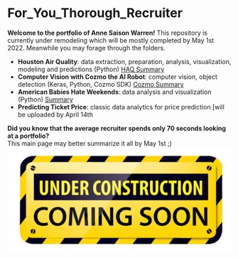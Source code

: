 # For_You_Thorough_Recruiter
**Welcome to the portfolio of Anne Saison Warren!** This repository is currently under remodeling which will be mostly completed by May 1st 2022. Meanwhile you may forage through the folders. 
* **Houston Air Quality**: data extraction, preparation, analysis, visualization, modeling and predictions (Python) [HAQ Summary](HoustonAirQuality/README.md)
* **Computer Vision with Cozmo the AI Robot**: computer vision, object detection (Keras, Python, Cozmo SDK) [Cozmo Summary](https://github.com/Aurenkeelin18/For_You_Thorough_Recruiter/tree/main/COZMO)
* **American Babies Hate Weekends**: data analysis and visualization (Python) [Summary](US_Births/README.md)
* **Predicting Ticket Price**: classic data analytics for price prediction [will be uploaded by April 14th



**Did you know that the average recruiter spends only 70 seconds looking at a portfolio?** <br>
This main page may better summarize it all by May 1st ;)
![cover_photo](./Images/Under-Construction-Sign.png)
